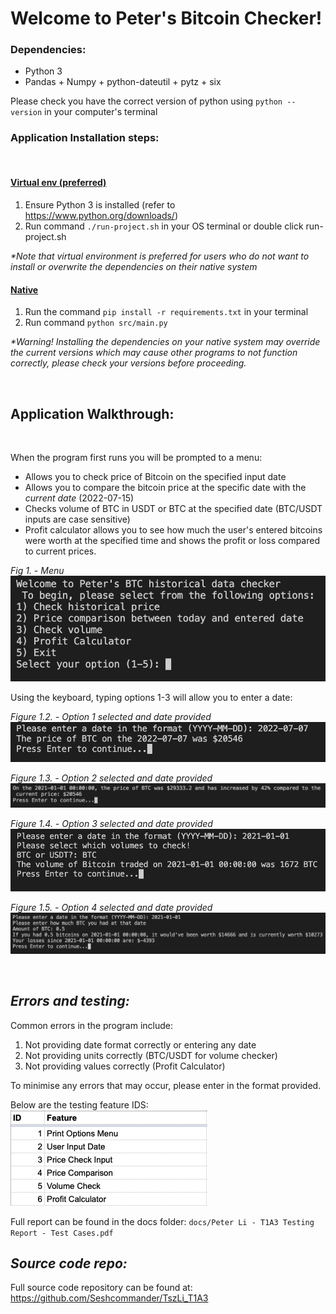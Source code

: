 # Welcome to Peter's Bitcoin Checker!

### Dependencies:

- Python 3
- Pandas + Numpy + python-dateutil + pytz + six

Please check you have the correct version of python using `python --version` in your computer's terminal

### Application Installation steps:

<br>

#### <u>Virtual env (preferred)</u>

1. Ensure Python 3 is installed (refer to https://www.python.org/downloads/)
2. Run command `./run-project.sh` in your OS terminal or double click run-project.sh

_\*Note that virtual environment is preferred for users who do not want to install or overwrite the dependencies on their native system_

#### <u>Native</u>

1. Run the command `pip install -r requirements.txt` in your terminal
2. Run command `python src/main.py`

_\*Warning! Installing the dependencies on your native system may override the current versions which may cause other programs to not function correctly, please check your versions before proceeding._

<br>

## Application Walkthrough:

<br>

When the program first runs you will be prompted to a menu:

- Allows you to check price of Bitcoin on the specified input date
- Allows you to compare the bitcoin price at the specific date with the _current date_ (2022-07-15)
- Checks volume of BTC in USDT or BTC at the specified date (BTC/USDT inputs are case sensitive)
- Profit calculator allows you to see how much the user's entered bitcoins were worth at the specified time and shows the profit or loss compared to current prices.

_Fig 1. - Menu_
![menu](./docs/Options%20menu%20interface.png)

Using the keyboard, typing options 1-3 will allow you to enter a date:
<br>

_Figure 1.2. - Option 1 selected and date provided_
![Pricecheck](./docs/price%20check%20interface.png)

_Figure 1.3. - Option 2 selected and date provided_
![Pricecomparison](./docs/Price%20comparison%20interface.png)

_Figure 1.4. - Option 3 selected and date provided_
![volumecheck](./docs/Volume%20Check%20Interface.png)

_Figure 1.5. - Option 4 selected and date provided_
![profitcalc](./docs/Profit%20Calc%20Interface.png)

<br>

## _Errors and testing:_

Common errors in the program include:

1. Not providing date format correctly or entering any date
2. Not providing units correctly (BTC/USDT for volume checker)
3. Not providing values correctly (Profit Calculator)

To minimise any errors that may occur, please enter in the format provided.

Below are the testing feature IDS:
![Ids](./docs/Feature%20IDs.png)

Full report can be found in the docs folder:
`docs/Peter Li - T1A3 Testing Report - Test Cases.pdf`

## _Source code repo:_

Full source code repository can be found at:
https://github.com/Seshcommander/TszLi_T1A3
